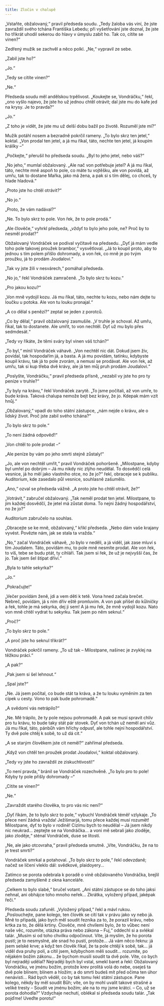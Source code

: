 ```yaml
---
title: Zločin v chalupě
---
```


„Vstaňte, obžalovaný,“ pravil předseda soudu. „Tedy žaloba vás viní, že jste zavraždil svého tchána Františka Lebedu; při vyšetřování jste doznal, že jste ho třikrát uhodil sekerou do hlavy v úmyslu zabít ho. Tak co, cítíte se vinen?“

Zedřený mužík se zachvěl a něco polkl. „Ne,“ vypravil ze sebe.

„Zabil jste ho?“

„Jo.“

„Tedy se cítíte vinen?“

„Ne.“

Předseda soudu měl andělskou trpělivost. „Koukejte se, Vondráčku,“ řekl, „ono vyšlo najevo, že jste ho už jednou chtěl otrávit; dal jste mu do kafe jed na krysy. Je to pravda?“

„Jo.“

„Z toho je vidět, že jste mu už delší dobu bažil po životě. Rozuměl jste mi?“

Mužík potáhl nosem a bezradně pokrčil rameny. „To bylo skrz ten jetel,“ koktal. „Von prodal ten jetel, a já mu říkal, táto, nechte ten jetel, já koupím králíky –“

„Počkejte,“ přerušil ho předseda soudu. „Byl to jeho jetel, nebo váš?“

„No jeho,“ mumlal obžalovaný. „Ale nač von potřebuje jetel? A já mu říkal, táto, nechte mně aspoň to pole, co máte tu vojtěšku, ale von povídá, až umřu, tak to dostane Mařka, jako má žena, a pak si s tím dělej, co chceš, ty hlade hladová.“

„Proto jste ho chtěl otrávit?“

„No jo.“

„Proto, že vám nadával?“

„Ne. To bylo skrz to pole. Von řek, že to pole prodá.“

„Ale člověče,“ vyhrkl předseda, „vždyť to bylo jeho pole, ne? Proč by to nesměl prodat?“

Obžalovaný Vondráček se podíval vyčítavě na předsedu. „Dyť já mám vedle toho pole takovej proužek brambor,“ vysvětloval. „Já to koupil proto, aby to jednou s tím polem přišlo dohromady, a von řek, co mně je po tvým proužku, já to prodám Joudalovi.“

„Tak vy jste žili v nesvárech,“ pomáhal předseda.

„No jo,“ řekl Vondráček zamračeně. „To bylo skrz tu kozu.“

„Pro jakou kozu?“

„Von mně vydojil kozu. Já mu říkal, táto, nechte tu kozu, nebo nám dejte tu loučku u potoka. Ale von tu louku pronajal.“

„A co dělal s penězi?“ zeptal se jeden z porotců.

„Co by dělal,“ pravil obžalovaný zasmušile. „V truhle je schoval. Až umřu, říkal, tak to dostanete. Ale umřít, to von nechtěl. Dyť už mu bylo přes sedmdesát.“

„Tedy vy říkáte, že těmi sváry byl vinen váš tchán?“

„To byl,“ mínil Vondráček váhavě. „Von nechtěl nic dát. Dokud jsem živ, povídal, tak hospodařím já, a basta. A já mu povídám, tatínku, kdybyste koupil krávu, tak já to pole zvorám, a nemusí se prodávat. Ale von řek, až umřu, tak si kup třeba dvě krávy, ale já ten můj pruh prodám Joudalovi.“

„Poslyšte, Vondráčku,“ pravil předseda přísně, „nezabil vy jste ho pro ty peníze v truhle?“

„Ty byly na krávu,“ řekl Vondráček zarytě. „To jsme počítali, až von umře, to bude kráva. Taková chalupa nemože bejt bez krávy, že jo. Kdepak mám vzít hnůj.“

„Obžalovaný,“ vpadl do toho státní zástupce, „nám nejde o krávu, ale o lidský život. Proč jste zabil svého tchána?“

„To bylo skrz to pole.“

„To není žádná odpověď!“

„Von chtěl to pole prodat –“

„Ale peníze by vám po jeho smrti stejně zůstaly!“

„Jo, ale von nechtěl umřít,“ pravil Vondráček pohoršeně. „Milostpane, kdyby byl umřel po dobrým – Já mu nikdy nic zlýho neudělal. To dosvědčí celá vesnice, já ho měl jako vlastního otce, no že jo?“ řekl, obraceje se k publiku. Auditorium, kde zasedalo půl vesnice, souhlasně zašumělo.

„Ano,“ ozval se předseda vážně. „A proto jste ho chtěl otrávit, že?“

„Votrávit,“ zabručel obžalovaný. „Tak neměl prodat ten jetel. Milostpane, to jim každej dosvědčí, že jetel má zůstat doma. To nejni žádný hospodářství, no že jo?“

Auditorium zabručelo na souhlas.

„Obracejte se ke mně, obžalovaný,“ křikl předseda. „Nebo dám vaše krajany vyvést. Povězte nám, jak se stala ta vražda.“

„No,“ začal Vondráček váhavě, „to bylo v neděli, a já viděl, jak zase mluví s tím Joudalem. Táto, povídám mu, to pole mně nesmíte prodat. Ale von řek, to víš, tebe se budu ptát, ty cihláři. Tak jsem si řek, že už je nejvyšší čas, že jo. Tak jsem šel štípat dříví.“

„Byla to tahle sekyrka?“

„Jo.“

„Pokračujte!“

„Večer povídám ženě, jdi a vem děti k tetě. Vona hned začala brečet. Nebreč, povídám, já s ním dřív eště promluvím. A von pak přišel do kůlničky a řek, tohle je má sekyrka, dej ji sem! A já mu řek, že mně vydojil kozu. Nato von mně chtěl vydrat tu sekyrku. Tak jsem po něm seknul.“

„Proč?“

„To bylo skrz to pole.“

„A proč jste ho seknul třikrát?“

Vondráček pokrčil rameny. „To už tak – Milostpane, našinec je zvyklej na těžkou práci.“

„A pak?“

„Pak jsem si šel lehnout.“

„Spal jste?“

„Ne. Já jsem počítal, co bude stát ta kráva, a že tu louku vyměním za ten cípek u cesty. Vono to pak bude pohromadě.“

„A svědomí vás netrápilo?“

„Ne. Mě trápilo, že ty pole nejsou pohromadě. A pak se musí spravit chlív pro tu krávu, to bude taky stát pár stovek. Dyť von tchán už neměl ani vůz. Já mu říkal, táto, pánbůh vám hříchy odpusť, ale tohle nejni hospodářství. Ty dvě pole chtěj k sobě, to už dá cit.“

„A se starým člověkem jste cit neměl?“ zahřímal předseda.

„Když von chtěl ten proužek prodat Joudalovi,“ koktal obžalovaný.

„Tedy vy jste ho zavraždil ze ziskuchtivosti!“

„To není pravda,“ bránil se Vondráček rozechvěně. „To bylo pro to pole! Kdyby ty pole přišly dohromady –“

„Cítíte se vinen?“

„Ne.“

„Zavraždit starého člověka, to pro vás nic není?“

„Dyť říkám, že to bylo skrz to pole,“ vybuchl Vondráček téměř vzlykaje. „To přece není žádná vražda! Ježíšmarjá, tomu přece každej musí rozumět! Milostpane, dyť to bylo v rodině! Cizímu bych to neudělal – Já jsem nikdy nic neukrad… zeptejte se na Vondráčka… a voni mě sebrali jako zloděje, jako zloděje,“ sténal Vondráček, duse se lítostí.

„Ne, ale jako otcovraha,“ pravil předseda smutně. „Víte, Vondráčku, že na to je trest smrti?“

Vondráček smrkal a potahoval. „To bylo skrz to pole,“ řekl odevzdaně; načež se líčení vleklo dál: svědkové, plaidoyery…

Zatímco se porota odebrala k poradě o vině obžalovaného Vondráčka, brejlil předseda zamyšleně z okna kanceláře.

„Celkem to bylo slabé,“ bručel votant. „Ani státní zástupce se do toho jaksi nehnal, ani obhájce toho mnoho neřek… Zkrátka, vyložený případ, jaképak řeči.“

Předseda soudu zafuněl. „Vyložený případ,“ řekl a mávl rukou. „Poslouchejte, pane kolego, ten člověk se cítí tak v právu jako vy nebo já. Mně to připadá, jako bych měl soudit řezníka za to, že porazil krávu, nebo krtka za to, že dělá krtiny. Člověče, mně chvílemi bylo, že to vůbec není naše věc, rozumíte, otázka práva nebo zákona – Fuj,“ oddechl si a svlékal talár. „Musím si od toho chvilku odpočinout. Víte, já myslím, že ho porota pustí; je to nesmyslné, ale snad ho pustí, protože… Já vám něco řeknu: já jsem selské krve; a když ten člověk říkal, že ta pole chtějí k sobě, tak… já viděl dva pruhy polí, a cítil jsem, kdybychom měli soudit… rozumíte, po nějakém božím zákonu… že bychom musili soudit ta dvě pole. Víte, co bych byl nejraději udělal? Nejraději bych byl vstal, smekl baret a řekl: Obžalovaný Vondráčku, ve jménu božím, protože krev prolitá volá do nebe, oseješ ta dvě pole blínem; blínem a hložím; a do smrti budeš mít před očima ten úhor nenávisti… Rád bych věděl, co by tak tomu řekl státní zástupce. Pane kolego, někdy by měl soudit Bůh; víte, on by mohl uvalit takové strašné a veliké tresty – Soudit ve jménu božím; ale na to my jsme krátcí. – Co, už se porota dohodla?“ Vzdychaje nechutí, oblékal si předseda soudu talár. „Tak pojďme! Uveďte porotu!“
